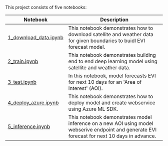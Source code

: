 
This project consists of five notebooks:

| Notebook | Description |  
| --- | --- |
| [1_download_data.ipynb](1_download_data.ipynb) | This notebook demonstrates how to download satellite and weather data for given boundaries to buidl EVI forecast model.
| [2_train.ipynb](2_train.ipynb) | This notebook demonstrates building end to end deep learning model using satellite and weather data.
| [3_test.ipynb](3_test.ipynb) | In this notebook, model forecasts EVI for next 10 days for an 'Area of Interest' (AOI).
| [4_deploy_azure.ipynb](4_deploy_azure.ipynb) | This notebook demonstrates how to deploy model and create webservice using Azure ML SDK.
| [5_inference.ipynb](5_inference.ipynb) | This notebook demonstrates model inference on a new AOI using model webserive endpoint and generate EVI forecast for next 10 days in advance.
